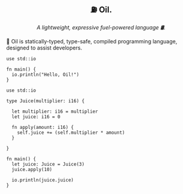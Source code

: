 <p align="center">
  <h2 align="center">⛽ Oil.</h2>
  <p align="center"><i>A lightweight, expressive fuel-powered language 🛢️.</i>
</p>

🧴 Oil is statically-typed, type-safe, compiled programming language, designed to assist developers.

```oil
use std::io

fn main() {
  io.println("Hello, Oil!")
}
```

```oil
use std::io

type Juice(multiplier: i16) {

  let multiplier: i16 = multiplier
  let juice: i16 = 0

  fn apply(amount: i16) {
    self.juice += (self.multiplier * amount)
  }

}

fn main() {
  let juice: Juice = Juice(3)
  juice.apply(10)

  io.println(juice.juice)
}

```
